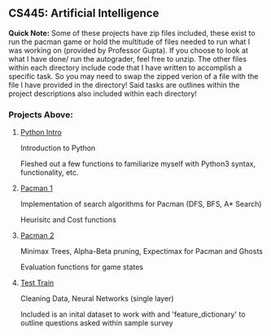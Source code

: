 ## CS445: Artificial Intelligence

**Quick Note:** Some of these projects have zip files included, these exist to run the pacman game or hold the multitude of files needed to run what I was working on (provided by Professor Gupta). If you choose to look at what I have done/ run the autograder, feel free to unzip. The other files within each directory include code that I have written to accomplish a specific task. So you may need to swap the zipped verion of a file with the file I have provided in the directory! Said tasks are outlines within the project descriptions also included within each directory! 

### Projects Above:

1. [Python Intro](https://github.com/noahmm35/CS445/tree/main/Python%20Intro)

   Introduction to Python
   
   Fleshed out a few functions to familiarize myself with Python3 syntax, functionality, etc.
   
2. [Pacman 1](https://github.com/noahmm35/CS445/tree/main/Pacman%201)

   Implementation of search algorithms for Pacman (DFS, BFS, A* Search)
   
   Heurisitc and Cost functions

3. [Pacman 2](https://github.com/noahmm35/CS445/tree/main/Pacman%202)

   Minimax Trees, Alpha-Beta pruning, Expectimax for Pacman and Ghosts
   
   Evaluation functions for game states

4. [Test Train](https://github.com/noahmm35/CS445/tree/main/Test%20Train)

   Cleaning Data, Neural Networks (single layer)
   
   Included is an inital dataset to work with and 'feature_dictionary' to outline questions asked within sample survey
